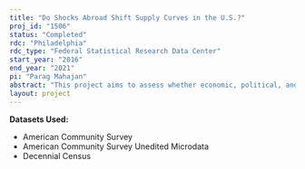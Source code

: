 ```yaml
---
title: "Do Shocks Abroad Shift Supply Curves in the U.S.?"
proj_id: "1506"
status: "Completed"
rdc: "Philadelphia"
rdc_type: "Federal Statistical Research Data Center"
start_year: "2016"
end_year: "2021"
pi: "Parag Mahajan"
abstract: "This project aims to assess whether economic, political, and natural disaster shocks abroad promoted migration from developing countries to the United States (and its states and municipalities) from 1960 until the present. This work augments and develops preliminary work suggesting a link between hurricanes in Central America and the Caribbean and subsequent migration inflows to the U.S. from those regions. Establishing such a relationship requires reliable, year-by-year estimates of migration flows from foreign countries into the United States. Surveys that ask respondents for their country of birth and year of entry yield counts that are likely to be noisy and unreliable for use in empirical work. This project seeks to exploit the richness of the full-count Long Form Decennial Censuses from 1970, 1980, 1990, and 2000, along with the full-count ACS surveys from 1996-2013 (and 2014-2018, when available). Access to these data allows construction of precise, year-by-year counts of immigrants. Furthermore, since the Long Form Census responses will not be constrained by categories such as “Other Caribbean,” the data will also increase the country-by-year sample size, allowing for more precise regression estimates."
layout: project
---
```


**Datasets Used:**

  - American Community Survey 
  - American Community Survey Unedited Microdata 
  - Decennial Census 

